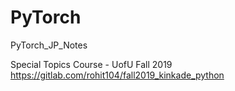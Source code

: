 # PyTorch
PyTorch_JP_Notes

Special Topics Course - UofU Fall 2019
https://gitlab.com/rohit104/fall2019_kinkade_python

